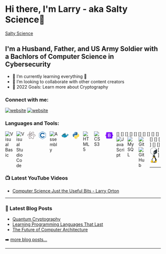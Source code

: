 # Hi there, I'm Larry - aka Salty Science👋 

<a href="https://saltyscience.substack.com/" style="text-color: white">Salty Science</a>

## I'm a Husband, Father, and US Army Soldier with a Bachlors of Computer Science in Cybersecurity

- 🌱 I’m currently learning everything 🤣
- 👯 I’m looking to collaborate with other content creators
- 🥅 2022 Goals: Learn more about Cryptography 

### Connect with me:
[![website](./img/linkedin-light.svg)](https://www.linkedin.com/in/larry-orton/#gh-light-mode-only)
[![website](./img/linkedin-dark.svg)](https://www.linkedin.com/in/larry-orton/#gh-dark-mode-only)

### Languages and Tools:


[<img align="left" alt="Visual Basic" width="26px" src="https://upload.wikimedia.org/wikipedia/commons/thumb/5/59/Visual_Studio_Icon_2019.svg/512px-Visual_Studio_Icon_2019.svg.png?20210214224138" style="padding-right:10px;" />]
[<img align="left" alt="Visual Studio Code" width="26px" src="https://cdn.jsdelivr.net/gh/devicons/devicon/icons/vscode/vscode-original.svg" style="padding-right:10px;" />]
[<img align="left" alt="Atom" width="26px" src="https://raw.githubusercontent.com/devicons/devicon/1119b9f84c0290e0f0b38982099a2bd027a48bf1/icons/atom/atom-original.svg" style="padding-right:10px;" />]
[<img align="left" alt="C Languges" width="26px" src="https://raw.githubusercontent.com/devicons/devicon/1119b9f84c0290e0f0b38982099a2bd027a48bf1/icons/c/c-line.svg" style="padding-right:10px;" />]
[<img align="left" alt="Assembly" width="26px" src="https://user-images.githubusercontent.com/103866722/177873824-ac727cae-29d5-406d-87de-93bb2bf21f02.png" style="padding-right:10px;" />]
[<img align="left" alt="Docker" width="26px" src="https://raw.githubusercontent.com/devicons/devicon/1119b9f84c0290e0f0b38982099a2bd027a48bf1/icons/docker/docker-original.svg" style="padding-right:10px;" />]
[<img align="left" alt="Python" width="26px" src="https://raw.githubusercontent.com/devicons/devicon/1119b9f84c0290e0f0b38982099a2bd027a48bf1/icons/python/python-original.svg" style="padding-right:10px;" />]
[<img align="left" alt="HTML5" width="26px" src="https://cdn.jsdelivr.net/gh/devicons/devicon/icons/html5/html5-original.svg" style="padding-right:10px;" />]
[<img align="left" alt="CSS3" width="26px" src="https://cdn.jsdelivr.net/gh/devicons/devicon/icons/css3/css3-original.svg" style="padding-right:10px;" />]
[<img align="left" alt="Bootstrap" width="26px" src="https://raw.githubusercontent.com/devicons/devicon/1119b9f84c0290e0f0b38982099a2bd027a48bf1/icons/bootstrap/bootstrap-original.svg" style="padding-right:10px;" />]
[<img align="left" alt="JavaScript" width="26px" src="https://cdn.jsdelivr.net/gh/devicons/devicon/icons/javascript/javascript-original.svg" style="padding-right:10px;" />]
[<img align="left" alt="MySQL" width="26px" src="https://cdn.jsdelivr.net/gh/devicons/devicon/icons/mysql/mysql-original.svg" style="padding-right:10px;" />]
[<img align="left" alt="Git" width="26px" src="https://cdn.jsdelivr.net/gh/devicons/devicon/icons/git/git-original.svg" style="padding-right:10px;" />]
[<img align="left" alt="GitHub" width="26px" src="https://user-images.githubusercontent.com/3369400/139447912-e0f43f33-6d9f-45f8-be46-2df5bbc91289.png" style="padding-right:10px;" />]
[<img align="left" alt="Bash" width="26px" src="https://raw.githubusercontent.com/devicons/devicon/1119b9f84c0290e0f0b38982099a2bd027a48bf1/icons/bash/bash-original.svg" />]
[<img align="left" alt="Terminal" width="26px" src="https://raw.githubusercontent.com/devicons/devicon/1119b9f84c0290e0f0b38982099a2bd027a48bf1/icons/linux/linux-original.svg" />]
<br />
<br />

---

### 📺 Latest YouTube Videos

<!-- YOUTUBE:START -->
- [Computer Science Just the Useful Bits - Larry Orton](https://youtu.be/befHSuOxcGU)
<!-- YOUTUBE:END -->

---

### 📕 Latest Blog Posts

<!-- BLOG-POST-LIST:START -->
- [Quantum Cryptography](https://saltyscience.substack.com/p/quantum-cryptography)
- [Learning Programming Languages That Last](https://saltyscience.substack.com/p/learning-programming-languages-that)
- [The Future of Computer Architecture](https://saltyscience.substack.com/p/the-future-of-computer-architecture/comments)
<!-- BLOG-POST-LIST:END -->

➡️ [more blog posts...](https://saltyscience.substack.com/)

---
